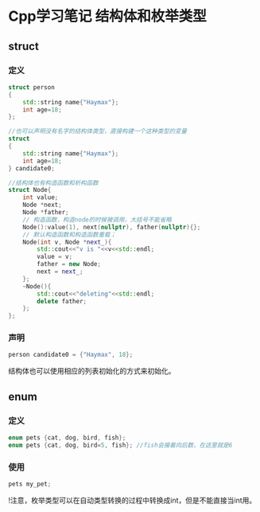 # Cpp学习笔记 结构体和枚举类型

## struct

### 定义

```cpp
struct person
{
    std::string name{"Haymax"};
    int age=18;
};

//也可以声明没有名字的结构体类型，直接构建一个这种类型的变量
struct
{
    std::string name{"Haymax"};
    int age=18;
} candidate0;

//结构体也有构造函数和析构函数
struct Node{
    int value;
    Node *next;
    Node *father;
    // 构造函数，构造node的时候被调用，大括号不能省略
    Node():value(1), next(nullptr), father(nullptr){};
    // 默认构造函数和构造函数重载；
    Node(int v, Node *next_){
        std::cout<<"v is "<<v<<std::endl;
        value = v;
        father = new Node;
        next = next_;
    };
    ~Node(){
        std::cout<<"deleting"<<std::endl;
        delete father;
    };
};
```

### 声明

```cpp
person candidate0 = {"Haymax", 18};
```
结构体也可以使用相应的列表初始化的方式来初始化。

## enum  

### 定义

```cpp
enum pets {cat, dog, bird, fish};
enum pets {cat, dog, bird=5, fish}; //fish会接着向后数，在这里就是6
```

### 使用 

```cpp
pets my_pet;
```
!注意，枚举类型可以在自动类型转换的过程中转换成int，但是不能直接当int用。
